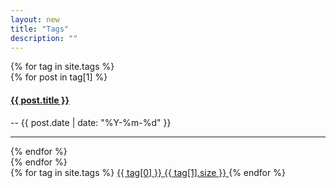 ```yaml
---
layout: new
title: "Tags"
description: ""
---
```

<div class="container">
	<div class="row">
		<div class="col-xs-12 col-md-8">
		  	{% for tag in site.tags %}
			  	<div id="{{ tag[0] }}">
					{% for post in tag[1] %}
						<h4>
							<a href="{{ post.url }}">
								{{ post.title }}
							</a>
						</h4>
						<p class="text-right text-sm">-- {{ post.date | date: "%Y-%m-%d" }}</p>
						<hr>
					{% endfor %}
				</div>
			{% endfor %}
		</div>
		<div class="col-md-4">
			<div class="list-group">
				{% for tag in site.tags %}
				  	<a href="#{{ tag[0] }}" class="list-group-item">
				    	{{ tag[0] }} 
				    	<span class="badge">{{ tag[1].size }}</span>
				  	</a>
			  	{% endfor %}
			</div>
		</div>
	</div>
</div>

